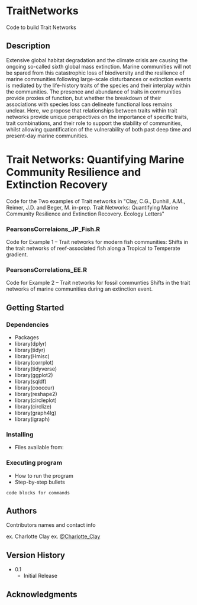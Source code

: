 # TraitNetworks
 Code to build Trait Networks
 
## Description
Extensive global habitat degradation  and the climate crisis are causing the ongoing so-called sixth  global mass extinction. Marine communities will not be spared from this catastrophic loss of biodiversity and the resilience of marine communities following large-scale disturbances or extinction events is mediated by the life-history traits of the species and their interplay within the communities. The presence and abundance of traits in communities provide proxies of function, but whether the breakdown of their associations with species loss can delineate functional loss remains unclear. Here, we propose that relationships between traits within trait networks provide unique perspectives on the importance of specific traits, trait combinations, and their role to support the stability of communities, whilst allowing quantification of the vulnerability of both past deep time and present-day marine communities.

# Trait Networks: Quantifying Marine Community Resilience and Extinction Recovery
Code for the Two examples of Trait networks in "Clay, C.G., Dunhill, A.M., Reimer, J.D. and Beger, M. in-prep. Trait Networks: Quantifying Marine Community Resilience and Extinction Recovery. Ecology Letters"

### PearsonsCorrelaions_JP_Fish.R 
Code for Example 1 – Trait networks for modern fish communities: Shifts in the trait networks of reef-associated fish along a Tropical to Temperate gradient.

### PearsonsCorrelations_EE.R
Code for Example 2 – Trait networks for fossil communties Shifts in the trait networks of marine communities during an extinction event. 


## Getting Started

### Dependencies

* Packages 
* library(dplyr)
* library(tidyr)
* library(Hmisc)
* library(corrplot)
* library(tidyverse)
* library(ggplot2)
* library(sqldf)
* library(cooccur)
* library(reshape2)
* library(circleplot)
* library(circlize)
* library(graph4lg)
* library(igraph)

### Installing

* Files available from: 

### Executing program

* How to run the program
* Step-by-step bullets
```
code blocks for commands
```

## Authors

Contributors names and contact info

ex. Charlotte Clay
ex. [@Charlotte_Clay](https://twitter.com/Charlotte_Clay)

## Version History

* 0.1
    * Initial Release

## Acknowledgments

